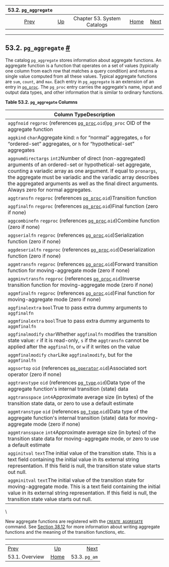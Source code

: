 <!--?xml version="1.0" encoding="UTF-8" standalone="no"?-->

|               53.2. `pg_aggregate`               |                                                   |                             |                                                       |                                           |
| :----------------------------------------------: | :------------------------------------------------ | :-------------------------: | ----------------------------------------------------: | ----------------------------------------: |
| [Prev](catalogs-overview.html "53.1. Overview")  | [Up](catalogs.html "Chapter 53. System Catalogs") | Chapter 53. System Catalogs | [Home](index.html "PostgreSQL 17devel Documentation") |  [Next](catalog-pg-am.html "53.3. pg_am") |

***

## 53.2. `pg_aggregate` [#](#CATALOG-PG-AGGREGATE)

[]()

The catalog `pg_aggregate` stores information about aggregate functions. An aggregate function is a function that operates on a set of values (typically one column from each row that matches a query condition) and returns a single value computed from all these values. Typical aggregate functions are `sum`, `count`, and `max`. Each entry in `pg_aggregate` is an extension of an entry in [`pg_proc`](catalog-pg-proc.html "53.39. pg_proc"). The `pg_proc` entry carries the aggregate's name, input and output data types, and other information that is similar to ordinary functions.

**Table 53.2. `pg_aggregate` Columns**

| Column TypeDescription                                                                                                                                                                                                                                                                                                                                      |
| ----------------------------------------------------------------------------------------------------------------------------------------------------------------------------------------------------------------------------------------------------------------------------------------------------------------------------------------------------------- |
| `aggfnoid` `regproc` (references [`pg_proc`](catalog-pg-proc.html "53.39. pg_proc").`oid`)`pg_proc` OID of the aggregate function                                                                                                                                                                                                                           |
| `aggkind` `char`Aggregate kind: `n` for “normal” aggregates, `o` for “ordered-set” aggregates, or `h` for “hypothetical-set” aggregates                                                                                                                                                                                                                     |
| `aggnumdirectargs` `int2`Number of direct (non-aggregated) arguments of an ordered-set or hypothetical-set aggregate, counting a variadic array as one argument. If equal to `pronargs`, the aggregate must be variadic and the variadic array describes the aggregated arguments as well as the final direct arguments. Always zero for normal aggregates. |
| `aggtransfn` `regproc` (references [`pg_proc`](catalog-pg-proc.html "53.39. pg_proc").`oid`)Transition function                                                                                                                                                                                                                                             |
| `aggfinalfn` `regproc` (references [`pg_proc`](catalog-pg-proc.html "53.39. pg_proc").`oid`)Final function (zero if none)                                                                                                                                                                                                                                   |
| `aggcombinefn` `regproc` (references [`pg_proc`](catalog-pg-proc.html "53.39. pg_proc").`oid`)Combine function (zero if none)                                                                                                                                                                                                                               |
| `aggserialfn` `regproc` (references [`pg_proc`](catalog-pg-proc.html "53.39. pg_proc").`oid`)Serialization function (zero if none)                                                                                                                                                                                                                          |
| `aggdeserialfn` `regproc` (references [`pg_proc`](catalog-pg-proc.html "53.39. pg_proc").`oid`)Deserialization function (zero if none)                                                                                                                                                                                                                      |
| `aggmtransfn` `regproc` (references [`pg_proc`](catalog-pg-proc.html "53.39. pg_proc").`oid`)Forward transition function for moving-aggregate mode (zero if none)                                                                                                                                                                                           |
| `aggminvtransfn` `regproc` (references [`pg_proc`](catalog-pg-proc.html "53.39. pg_proc").`oid`)Inverse transition function for moving-aggregate mode (zero if none)                                                                                                                                                                                        |
| `aggmfinalfn` `regproc` (references [`pg_proc`](catalog-pg-proc.html "53.39. pg_proc").`oid`)Final function for moving-aggregate mode (zero if none)                                                                                                                                                                                                        |
| `aggfinalextra` `bool`True to pass extra dummy arguments to `aggfinalfn`                                                                                                                                                                                                                                                                                    |
| `aggmfinalextra` `bool`True to pass extra dummy arguments to `aggmfinalfn`                                                                                                                                                                                                                                                                                  |
| `aggfinalmodify` `char`Whether `aggfinalfn` modifies the transition state value: `r` if it is read-only, `s` if the `aggtransfn` cannot be applied after the `aggfinalfn`, or `w` if it writes on the value                                                                                                                                                 |
| `aggmfinalmodify` `char`Like `aggfinalmodify`, but for the `aggmfinalfn`                                                                                                                                                                                                                                                                                    |
| `aggsortop` `oid` (references [`pg_operator`](catalog-pg-operator.html "53.34. pg_operator").`oid`)Associated sort operator (zero if none)                                                                                                                                                                                                                  |
| `aggtranstype` `oid` (references [`pg_type`](catalog-pg-type.html "53.64. pg_type").`oid`)Data type of the aggregate function's internal transition (state) data                                                                                                                                                                                            |
| `aggtransspace` `int4`Approximate average size (in bytes) of the transition state data, or zero to use a default estimate                                                                                                                                                                                                                                   |
| `aggmtranstype` `oid` (references [`pg_type`](catalog-pg-type.html "53.64. pg_type").`oid`)Data type of the aggregate function's internal transition (state) data for moving-aggregate mode (zero if none)                                                                                                                                                  |
| `aggmtransspace` `int4`Approximate average size (in bytes) of the transition state data for moving-aggregate mode, or zero to use a default estimate                                                                                                                                                                                                        |
| `agginitval` `text`The initial value of the transition state. This is a text field containing the initial value in its external string representation. If this field is null, the transition state value starts out null.                                                                                                                                   |
| `aggminitval` `text`The initial value of the transition state for moving-aggregate mode. This is a text field containing the initial value in its external string representation. If this field is null, the transition state value starts out null.                                                                                                        |

\


New aggregate functions are registered with the [`CREATE AGGREGATE`](sql-createaggregate.html "CREATE AGGREGATE") command. See [Section 38.12](xaggr.html "38.12. User-Defined Aggregates") for more information about writing aggregate functions and the meaning of the transition functions, etc.

***

|                                                  |                                                       |                                           |
| :----------------------------------------------- | :---------------------------------------------------: | ----------------------------------------: |
| [Prev](catalogs-overview.html "53.1. Overview")  |   [Up](catalogs.html "Chapter 53. System Catalogs")   |  [Next](catalog-pg-am.html "53.3. pg_am") |
| 53.1. Overview                                   | [Home](index.html "PostgreSQL 17devel Documentation") |                             53.3. `pg_am` |
